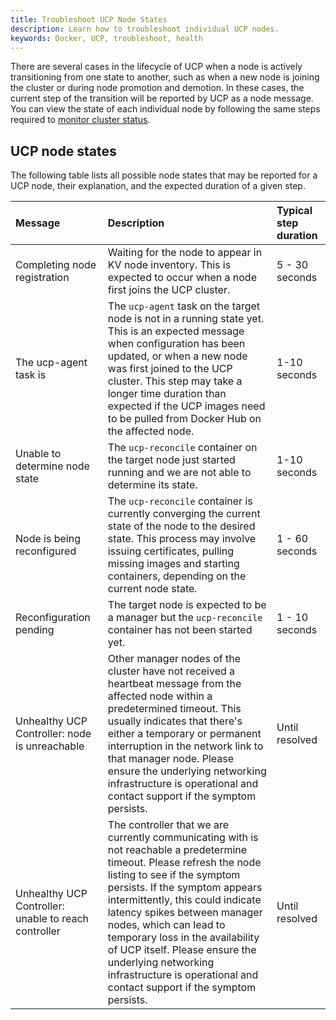 ```yaml
---
title: Troubleshoot UCP Node States
description: Learn how to troubleshoot individual UCP nodes.
keywords: Docker, UCP, troubleshoot, health
---
```


There are several cases in the lifecycle of UCP when a node is actively
transitioning from one state to another, such as when a new node is joining the
cluster or during node promotion and demotion. In these cases, the current step
of the transition will be reported by UCP as a node message.  You can view the
state of each individual node by following the same steps required to [monitor
cluster status](index.md).


## UCP node states

The following table lists all possible node states that may be reported for a
UCP node, their explanation, and the expected duration of a given step.

| Message                                              | Description                                                                                                                                                                                                                                                                                                                                                                                                                                              | Typical step duration |
|:-----------------------------------------------------|:---------------------------------------------------------------------------------------------------------------------------------------------------------------------------------------------------------------------------------------------------------------------------------------------------------------------------------------------------------------------------------------------------------------------------------------------------------|:----------------------|
| Completing node registration                         | Waiting for the node to appear in KV node inventory. This is expected to occur when a node first joins the UCP cluster.                                                                                                                                                                                                                                                                                                                                  | 5 - 30 seconds        |
| The ucp-agent task is <state>                        | The `ucp-agent` task on the target node is not in a running state yet. This is an expected message when configuration has been updated, or when a new node was first joined to the UCP cluster. This step may take a longer time duration than expected if the UCP images need to be pulled from Docker Hub on the affected node.                                                                                                                        | 1-10 seconds          |
| Unable to determine node state                       | The `ucp-reconcile` container on the target node just started running and we are not able to determine its state.                                                                                                                                                                                                                                                                                                                                        | 1-10 seconds          |
| Node is being reconfigured                           | The `ucp-reconcile` container is currently converging the current state of the node to the desired state. This process may involve issuing certificates, pulling missing images and starting containers, depending on the current node state.                                                                                                                                                                                                            | 1 - 60 seconds        |
| Reconfiguration pending                              | The target node is expected to be a manager but the `ucp-reconcile` container has not been started yet.                                                                                                                                                                                                                                                                                                                                                  | 1 - 10 seconds        |
| Unhealthy UCP Controller: node is unreachable        | Other manager nodes of the cluster have not received a heartbeat message from the affected node within a predetermined timeout. This usually indicates that there's either a temporary or permanent interruption in the network link to that manager node. Please ensure the underlying networking infrastructure is operational and contact support if the symptom persists.                                                                            | Until resolved        |
| Unhealthy UCP Controller: unable to reach controller | The controller that we are currently communicating with is not reachable a predetermine timeout. Please refresh the node listing to see if the symptom persists. If the symptom appears intermittently, this could indicate latency spikes between manager nodes, which can lead to temporary loss in the availability of UCP itself. Please ensure the underlying networking infrastructure is operational and contact support if the symptom persists. | Until resolved        |
